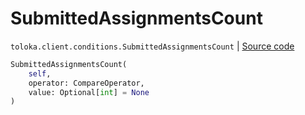 # SubmittedAssignmentsCount
`toloka.client.conditions.SubmittedAssignmentsCount` | [Source code](https://github.com/Toloka/toloka-kit/blob/v0.1.24/src/client/conditions.py#L276)

```python
SubmittedAssignmentsCount(
    self,
    operator: CompareOperator,
    value: Optional[int] = None
)
```

